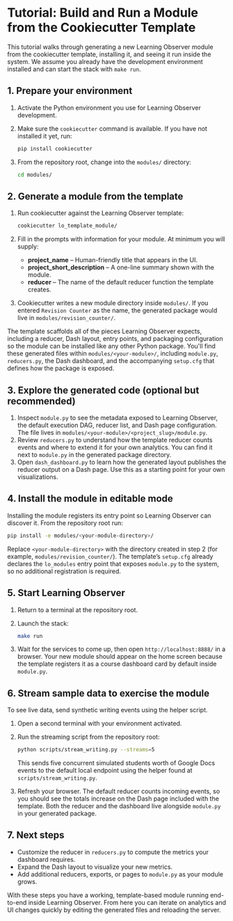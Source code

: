 # Tutorial: Build and Run a Module from the Cookiecutter Template

This tutorial walks through generating a new Learning Observer module from the cookiecutter template, installing it, and seeing it run inside the system. We assume you already have the development environment installed and can start the stack with `make run`.

## 1. Prepare your environment

1. Activate the Python environment you use for Learning Observer development.
2. Make sure the `cookiecutter` command is available. If you have not installed it yet, run:

   ```bash
   pip install cookiecutter
   ```

3. From the repository root, change into the `modules/` directory:

   ```bash
   cd modules/
   ```

## 2. Generate a module from the template

1. Run cookiecutter against the Learning Observer template:

   ```bash
   cookiecutter lo_template_module/
   ```

2. Fill in the prompts with information for your module. At minimum you will supply:
   * **project_name** – Human-friendly title that appears in the UI.
   * **project_short_description** – A one-line summary shown with the module.
   * **reducer** – The name of the default reducer function the template creates.
3. Cookiecutter writes a new module directory inside `modules/`. If you entered `Revision Counter` as the name, the generated package would live in `modules/revision_counter/`.

The template scaffolds all of the pieces Learning Observer expects, including a reducer, Dash layout, entry points, and packaging configuration so the module can be installed like any other Python package. You'll find these generated files within `modules/<your-module>/`, including `module.py`, `reducers.py`, the Dash dashboard, and the accompanying `setup.cfg` that defines how the package is exposed.

## 3. Explore the generated code (optional but recommended)

1. Inspect `module.py` to see the metadata exposed to Learning Observer, the default execution DAG, reducer list, and Dash page configuration. The file lives in `modules/<your-module>/<project_slug>/module.py`.
2. Review `reducers.py` to understand how the template reducer counts events and where to extend it for your own analytics. You can find it next to `module.py` in the generated package directory.
3. Open `dash_dashboard.py` to learn how the generated layout publishes the reducer output on a Dash page. Use this as a starting point for your own visualizations.

## 4. Install the module in editable mode

Installing the module registers its entry point so Learning Observer can discover it. From the repository root run:

```bash
pip install -e modules/<your-module-directory>/
```

Replace `<your-module-directory>` with the directory created in step 2 (for example, `modules/revision_counter/`). The template’s `setup.cfg` already declares the `lo_modules` entry point that exposes `module.py` to the system, so no additional registration is required.

## 5. Start Learning Observer

1. Return to a terminal at the repository root.
2. Launch the stack:

   ```bash
   make run
   ```

3. Wait for the services to come up, then open `http://localhost:8888/` in a browser. Your new module should appear on the home screen because the template registers it as a course dashboard card by default inside `module.py`.

## 6. Stream sample data to exercise the module

To see live data, send synthetic writing events using the helper script.

1. Open a second terminal with your environment activated.
2. Run the streaming script from the repository root:

   ```bash
   python scripts/stream_writing.py --streams=5
   ```

   This sends five concurrent simulated students worth of Google Docs events to the default local endpoint using the helper found at `scripts/stream_writing.py`.
3. Refresh your browser. The default reducer counts incoming events, so you should see the totals increase on the Dash page included with the template. Both the reducer and the dashboard live alongside `module.py` in your generated package.

## 7. Next steps

* Customize the reducer in `reducers.py` to compute the metrics your dashboard requires.
* Expand the Dash layout to visualize your new metrics.
* Add additional reducers, exports, or pages to `module.py` as your module grows.

With these steps you have a working, template-based module running end-to-end inside Learning Observer. From here you can iterate on analytics and UI changes quickly by editing the generated files and reloading the server.
